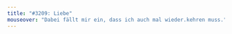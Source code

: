 ```yaml
---
title: "#3209: Liebe"
mouseover: "Dabei fällt mir ein, dass ich auch mal wieder.kehren muss."
---
```


